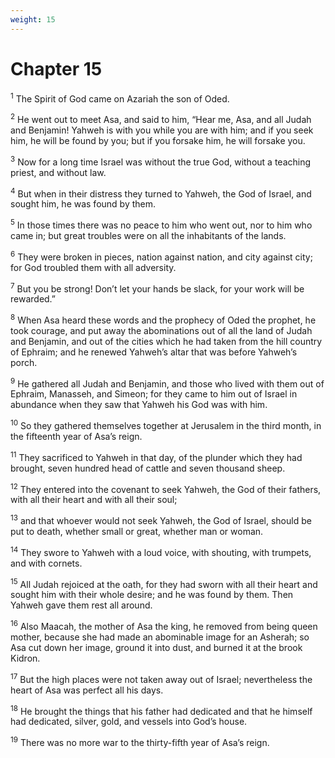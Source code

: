 ```yaml
---
weight: 15
---
```


# Chapter 15

<sup>1</sup> The Spirit of God came on Azariah the son of Oded. 

<sup>2</sup> He went out to meet Asa, and said to him, “Hear me, Asa, and all Judah and Benjamin! Yahweh is with you while you are with him; and if you seek him, he will be found by you; but if you forsake him, he will forsake you. 

<sup>3</sup> Now for a long time Israel was without the true God, without a teaching priest, and without law. 

<sup>4</sup> But when in their distress they turned to Yahweh, the God of Israel, and sought him, he was found by them. 

<sup>5</sup> In those times there was no peace to him who went out, nor to him who came in; but great troubles were on all the inhabitants of the lands. 

<sup>6</sup> They were broken in pieces, nation against nation, and city against city; for God troubled them with all adversity. 

<sup>7</sup> But you be strong! Don’t let your hands be slack, for your work will be rewarded.” 

<sup>8</sup> When Asa heard these words and the prophecy of Oded the prophet, he took courage, and put away the abominations out of all the land of Judah and Benjamin, and out of the cities which he had taken from the hill country of Ephraim; and he renewed Yahweh’s altar that was before Yahweh’s porch. 

<sup>9</sup> He gathered all Judah and Benjamin, and those who lived with them out of Ephraim, Manasseh, and Simeon; for they came to him out of Israel in abundance when they saw that Yahweh his God was with him. 

<sup>10</sup> So they gathered themselves together at Jerusalem in the third month, in the fifteenth year of Asa’s reign. 

<sup>11</sup> They sacrificed to Yahweh in that day, of the plunder which they had brought, seven hundred head of cattle and seven thousand sheep. 

<sup>12</sup> They entered into the covenant to seek Yahweh, the God of their fathers, with all their heart and with all their soul; 

<sup>13</sup> and that whoever would not seek Yahweh, the God of Israel, should be put to death, whether small or great, whether man or woman. 

<sup>14</sup> They swore to Yahweh with a loud voice, with shouting, with trumpets, and with cornets. 

<sup>15</sup> All Judah rejoiced at the oath, for they had sworn with all their heart and sought him with their whole desire; and he was found by them. Then Yahweh gave them rest all around. 

<sup>16</sup> Also Maacah, the mother of Asa the king, he removed from being queen mother, because she had made an abominable image for an Asherah; so Asa cut down her image, ground it into dust, and burned it at the brook Kidron. 

<sup>17</sup> But the high places were not taken away out of Israel; nevertheless the heart of Asa was perfect all his days. 

<sup>18</sup> He brought the things that his father had dedicated and that he himself had dedicated, silver, gold, and vessels into God’s house. 

<sup>19</sup> There was no more war to the thirty-fifth year of Asa’s reign. 


